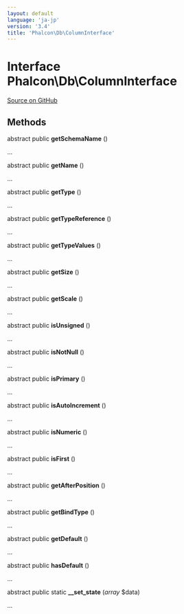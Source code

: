 ```yaml
---
layout: default
language: 'ja-jp'
version: '3.4'
title: 'Phalcon\Db\ColumnInterface'
---
```


# Interface **Phalcon\Db\ColumnInterface**

<a href="https://github.com/phalcon/cphalcon/tree/v3.4.0/phalcon/db/columninterface.zep" class="btn btn-default btn-sm">Source on GitHub</a>

## Methods

abstract public **getSchemaName** ()

...

abstract public **getName** ()

...

abstract public **getType** ()

...

abstract public **getTypeReference** ()

...

abstract public **getTypeValues** ()

...

abstract public **getSize** ()

...

abstract public **getScale** ()

...

abstract public **isUnsigned** ()

...

abstract public **isNotNull** ()

...

abstract public **isPrimary** ()

...

abstract public **isAutoIncrement** ()

...

abstract public **isNumeric** ()

...

abstract public **isFirst** ()

...

abstract public **getAfterPosition** ()

...

abstract public **getBindType** ()

...

abstract public **getDefault** ()

...

abstract public **hasDefault** ()

...

abstract public static **__set_state** (*array* $data)

...